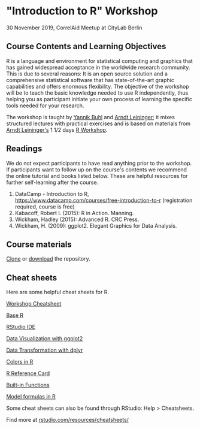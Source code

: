 # "Introduction to R" Workshop

30 November 2019, CorrelAid Meetup at CityLab Berlin

## Course Contents and Learning Objectives

R is a language and environment for statistical computing and graphics that has gained widespread acceptance in the worldwide research community. This is due to several reasons: It is an open source solution and a comprehensive statistical software that has state-of-the-art graphic capabilities and offers enormous flexibility. The objective of the workshop will be to teach the basic knowledge needed to use R independently, thus helping you as participant initiate your own process of learning the specific tools needed for your research.

The workshop is taught by [Yannik Buhl](https://yannikbuhl.netlify.com/) and [Arndt Leininger](https://aleininger.eu/); it mixes structured lectures with practical exercises and is based on materials from [Arndt Leininger's](https://aleininger.eu/) 1 1/2 days [
R Workshop](https://gitlab.com/arndtl/r_workshop).

## Readings

We do not expect participants to have read anything prior to the workshop. If participants want to follow up on the course's contents we recommend the online tutorial and books listed below. These are helpful resources for further self-learning after the course.

1. DataCamp - Introduction to R, https://www.datacamp.com/courses/free-introduction-to-r (registration required, course is free)
2. Kabacoff, Robert I. (2015): R in Action. Manning.
3. Wickham, Hadley (2015): Advanced R. CRC Press.
4. Wickham, H. (2009): ggplot2. Elegant Graphics for Data Analysis.

## Course materials

[Clone](https://github.com/aleininger/ca_intro_r.git) or [download]() the repository.

## Cheat sheets

Here are some helpful cheat sheets for R.

[Workshop Cheatsheet](https://gitlab.com/arndtl/r_workshop/raw/hsog/r_workshop_cheatsheet.pdf)

[Base R](http://github.com/rstudio/cheatsheets/raw/master/base-r.pdf)

[RStudio IDE](https://github.com/rstudio/cheatsheets/raw/master/rstudio-ide.pdf)

[Data Visualization with ggplot2](https://github.com/rstudio/cheatsheets/raw/master/data-visualization-2.1.pdf)

[Data Transformation with dplyr](https://github.com/rstudio/cheatsheets/blob/master/data-transformation.pdf)


[Colors in R](http://www.stat.columbia.edu/~tzheng/files/Rcolor.pdf)

[R Reference Card](ftp://cran.r-project.org/pub/R/doc/contrib/Short-refcard.pdf)

[Built-in Functions ](http://www.statmethods.net/management/functions.html)

[Model formulas in R](https://ww2.coastal.edu/kingw/statistics/R-tutorials/formulae.html)

Some cheat sheets can also be found through RStudio: Help > Cheatsheets.

Find more at [rstudio.com/resources/cheatsheets/](https://www.rstudio.com/resources/cheatsheets/)